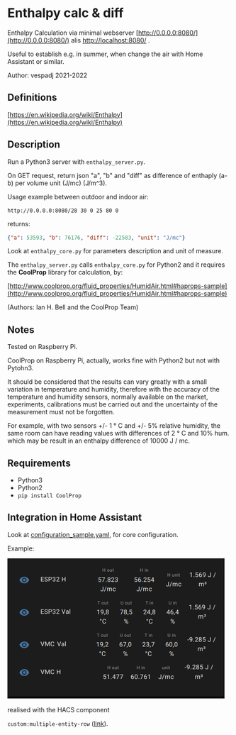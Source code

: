 # **Enthalpy calc & diff**

Enthalpy Calculation via minimal webserver [http://0.0.0.0:8080/](http://0.0.0.0:8080/) alis [http://localhost:8080/](http://localhost:8080/) .

Useful to establish e.g. in summer, when change the air with Home Assistant or similar.

Author: vespadj 2021-2022

## Definitions

[https://en.wikipedia.org/wiki/Enthalpy](https://en.wikipedia.org/wiki/Enthalpy)

## Description

Run a Python3 server with `enthalpy_server.py`.

On GET request, return json "a", "b" and "diff" as difference of enthaply (a-b) per volume unit (J/mc) (J/m^3).

Usage example between outdoor and indoor air:

```url
http://0.0.0.0:8080/28 30 0 25 80 0
```

returns:

```json
{"a": 53593, "b": 76176, "diff": -22583, "unit": "J/mc"}
```

Look at `enthalpy_core.py` for parameters description and unit of measure.

The `enthalpy_server.py` calls `enthalpy_core.py` for Python2 and it requires the **CoolProp** library for calculation, by:

[http://www.coolprop.org/fluid_properties/HumidAir.html#haprops-sample](http://www.coolprop.org/fluid_properties/HumidAir.html#haprops-sample)

(Authors: Ian H. Bell and the CoolProp Team)

## Notes

Tested on Raspberry Pi.

CoolProp on Raspberry Pi, actually, works fine with Python2 but not with Pytohn3.

It should be considered that the results can vary greatly with a small variation in temperature and humidity, therefore with the accuracy of the temperature and humidity sensors, normally available on the market, experiments, calibrations must be carried out and the uncertainty of the measurement must not be forgotten.

For example, with two sensors +/- 1 ° C and +/- 5% relative humidity, the same room can have reading values with differences of 2 ° C and 10% hum. which may be result in an enthalpy difference of 10000 J / mc.

## Requirements

- Python3
- Python2
- `pip install CoolProp`

## Integration in Home Assistant

Look at [configuration_sample.yaml](./configutation_sample.yaml), for core configuration.

Example:

![example](./screenshot_HA_1.png)

realised with the HACS component

`custom:multiple-entity-row` ([link](https://github.com/benct/lovelace-multiple-entity-row)).
